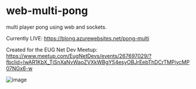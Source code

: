 # web-multi-pong
multi player pong using web and sockets.

Currently LIVE: https://blong.azurewebsites.net/pong-multi

Created for the EUG Net Dev Meetup: https://www.meetup.com/EugNetDevs/events/267697029/?fbclid=IwAR1KbX_TjSnXaNvWaoZVXkWBgY54esyOBJrEebThDCrTMPiycMP07NGx6-w

![image](https://user-images.githubusercontent.com/311063/72767176-0c972d00-3ba8-11ea-95cf-9ec1ffa8343a.png)
